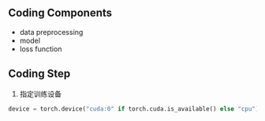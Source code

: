 ## Coding Components
- data preprocessing
- model
- loss function

## Coding Step
1. 指定训练设备
```python
device = torch.device("cuda:0" if torch.cuda.is_available() else "cpu")
```
